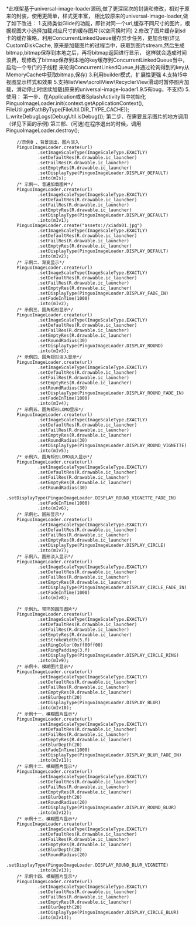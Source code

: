    *此框架基于universal-image-loader源码,做了更深层次的封装和修改，相对于原来的封装，使用更简单，样式更丰富，
相比较原来的universal-image-loader,做了如下改进：
1.支持类似Glide的功能，即针对同一个url,缓存不同尺寸的图片，根据视图大小选择加载对应尺寸的缓存图片(以空间换时间)
2.修改了图片缓存到sd卡的缓存策略，利用ConcurrentLinkedQueue缓存异步任务，更加合理(详见CustomDiskCache,
  原来是加载图片的过程当中，获取到图片stream,然后生成bitmap,bitmap保存到本地之后，再将bitmap返回进行显示，
  这样就会造成时间浪费，现修改了bitmap保存到本地的key缓存到ConcurrentLinkedQueue当中，启动一个专门的子线程
  来轮询ConcurrentLinkedQueue,并通过轮询得到的key从MemoryCache中获取bitmap,保存)
3.利用builder模式，扩展性更强
4.支持15中视图显示样式和效果
5.支持listView\scrollView\RecyclerView滑动时暂停图片加载，滑动停止时继续加载(原来的universal-image-loader1.9.5有bug，不支持)
5.使用：
  第一步、在Application或者SplashActivity当中初始化
  PinguoImageLoader.init(context.getApplicationContext(), FileUtil.getPathByType(FileUtil.DIR_TYPE_CACHE));
  L.writeDebugLogs(DebugUtil.isDebug());
  第二步、在需要显示图片的地方调用（详见下面的示例)
  第三部、(可选)在程序退出的时候，调用 PinguoImageLoader.destroy();

        //示例0 、背景淡出，图片淡入
        PinguoImageLoader.create(url)
                .setImageScaleType(ImageScaleType.EXACTLY)
                .setDefaultRes(R.drawable.ic_launcher)
                .setFailRes(R.drawable.ic_launcher)
                .setEmptyRes(R.drawable.ic_launcher)
                .setDisplayType(PinguoImageLoader.DISPLAY_DEFAULT)
                .into(mIs);
        /* 示例一、普通加载图片*/
        PinguoImageLoader.create(url)
                .setImageScaleType(ImageScaleType.EXACTLY)
                .setDefaultRes(R.drawable.ic_launcher)
                .setFailRes(R.drawable.ic_launcher)
                .setEmptyRes(R.drawable.ic_launcher)
                .setDisplayType(PinguoImageLoader.DISPLAY_DEFAULT)
                .into(mIv1);
        PinguoImageLoader.create("assets://xiada01.jpg")
                .setImageScaleType(ImageScaleType.EXACTLY)
                .setDefaultRes(R.drawable.ic_launcher)
                .setFailRes(R.drawable.ic_launcher)
                .setEmptyRes(R.drawable.ic_launcher)
                .setDisplayType(PinguoImageLoader.DISPLAY_DEFAULT)
                .into(mIv2);
        /* 示例二、渐变显示*/
        PinguoImageLoader.create(url)
                .setImageScaleType(ImageScaleType.EXACTLY)
                .setDefaultRes(R.drawable.ic_launcher)
                .setFailRes(R.drawable.ic_launcher)
                .setEmptyRes(R.drawable.ic_launcher)
                .setDisplayType(PinguoImageLoader.DISPLAY_FADE_IN)
                .setFadeInTime(1000)
                .into(mIv2);
        /* 示例三、圆角矩形显示*/
        PinguoImageLoader.create(url)
                .setImageScaleType(ImageScaleType.EXACTLY)
                .setDefaultRes(R.drawable.ic_launcher)
                .setFailRes(R.drawable.ic_launcher)
                .setEmptyRes(R.drawable.ic_launcher)
                .setRoundRadius(30)
                .setDisplayType(PinguoImageLoader.DISPLAY_ROUND)
                .into(mIv3);
        /* 示例四、圆角矩形淡入显示*/
        PinguoImageLoader.create(url)
                .setImageScaleType(ImageScaleType.EXACTLY)
                .setDefaultRes(R.drawable.ic_launcher)
                .setFailRes(R.drawable.ic_launcher)
                .setEmptyRes(R.drawable.ic_launcher)
                .setRoundRadius(30)
                .setDisplayType(PinguoImageLoader.DISPLAY_ROUND_FADE_IN)
                .setFadeInTime(1000)
                .into(mIv4);
        /* 示例五、圆角矩形LOMO显示*/
        PinguoImageLoader.create(url)
                .setImageScaleType(ImageScaleType.EXACTLY)
                .setDefaultRes(R.drawable.ic_launcher)
                .setFailRes(R.drawable.ic_launcher)
                .setEmptyRes(R.drawable.ic_launcher)
                .setRoundRadius(30)
                .setDisplayType(PinguoImageLoader.DISPLAY_ROUND_VIGNETTE)
                .into(mIv5);
        /* 示例六、圆角矩形LOMO淡入显示*/
        PinguoImageLoader.create(url)
                .setImageScaleType(ImageScaleType.EXACTLY)
                .setDefaultRes(R.drawable.ic_launcher)
                .setFailRes(R.drawable.ic_launcher)
                .setEmptyRes(R.drawable.ic_launcher)
                .setRoundRadius(30)
                .setDisplayType(PinguoImageLoader.DISPLAY_ROUND_VIGNETTE_FADE_IN)
                .setFadeInTime(1000)
                .into(mIv6);
        /* 示例七、圆形显示*/
        PinguoImageLoader.create(url)
                .setImageScaleType(ImageScaleType.EXACTLY)
                .setDefaultRes(R.drawable.ic_launcher)
                .setFailRes(R.drawable.ic_launcher)
                .setEmptyRes(R.drawable.ic_launcher)
                .setDisplayType(PinguoImageLoader.DISPLAY_CIRCLE)
                .into(mIv7);
        /* 示例八、圆形淡入显示*/
        PinguoImageLoader.create(url)
                .setImageScaleType(ImageScaleType.EXACTLY)
                .setDefaultRes(R.drawable.ic_launcher)
                .setFailRes(R.drawable.ic_launcher)
                .setEmptyRes(R.drawable.ic_launcher)
                .setDisplayType(PinguoImageLoader.DISPLAY_CIRCLE_FADE_IN)
                .setFadeInTime(1000)
                .into(mIv8);

        /* 示例九、带环的圆形图片*/
        PinguoImageLoader.create(url)
                .setImageScaleType(ImageScaleType.EXACTLY)
                .setDefaultRes(R.drawable.ic_launcher)
                .setFailRes(R.drawable.ic_launcher)
                .setEmptyRes(R.drawable.ic_launcher)
                .setStrokeWidth(5.f)
                .setRingColor(0xff00ff00)
                .setRingPadding(3.f)
                .setDisplayType(PinguoImageLoader.DISPLAY_CIRCLE_RING)
                .into(mIv9);
        /* 示例十、模糊图片显示*/
        PinguoImageLoader.create(url)
                .setImageScaleType(ImageScaleType.EXACTLY)
                .setDefaultRes(R.drawable.ic_launcher)
                .setFailRes(R.drawable.ic_launcher)
                .setEmptyRes(R.drawable.ic_launcher)
                .setBlurDepth(20)
                .setDisplayType(PinguoImageLoader.DISPLAY_BLUR)
                .into(mIv10);
        /* 示例十一、模糊图片显示*/
        PinguoImageLoader.create(url)
                .setImageScaleType(ImageScaleType.EXACTLY)
                .setDefaultRes(R.drawable.ic_launcher)
                .setFailRes(R.drawable.ic_launcher)
                .setEmptyRes(R.drawable.ic_launcher)
                .setBlurDepth(20)
                .setFadeInTime(1000)
                .setDisplayType(PinguoImageLoader.DISPLAY_BLUR_FADE_IN)
                .into(mIv11);
        /* 示例十二、模糊图片显示*/
        PinguoImageLoader.create(url)
                .setImageScaleType(ImageScaleType.EXACTLY)
                .setDefaultRes(R.drawable.ic_launcher)
                .setFailRes(R.drawable.ic_launcher)
                .setEmptyRes(R.drawable.ic_launcher)
                .setBlurDepth(20)
                .setRoundRadius(20)
                .setDisplayType(PinguoImageLoader.DISPLAY_ROUND_BLUR)
                .into(mIv12);
        /* 示例十三、模糊图片显示*/
        PinguoImageLoader.create(url)
                .setImageScaleType(ImageScaleType.EXACTLY)
                .setDefaultRes(R.drawable.ic_launcher)
                .setFailRes(R.drawable.ic_launcher)
                .setEmptyRes(R.drawable.ic_launcher)
                .setBlurDepth(20)
                .setRoundRadius(20)
                .setDisplayType(PinguoImageLoader.DISPLAY_ROUND_BLUR_VIGNETTE)
                .into(mIv13);
        /* 示例十四、模糊图片显示*/
        PinguoImageLoader.create(url)
                .setImageScaleType(ImageScaleType.EXACTLY)
                .setDefaultRes(R.drawable.ic_launcher)
                .setFailRes(R.drawable.ic_launcher)
                .setEmptyRes(R.drawable.ic_launcher)
                .setBlurDepth(20)
                .setDisplayType(PinguoImageLoader.DISPLAY_CIRCLE_BLUR)
                .into(mIv14);